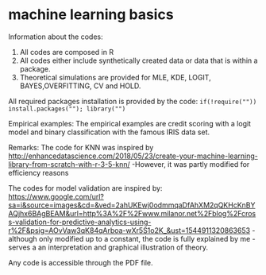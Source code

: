 # machine learning basics
Information about the codes:
1. All codes are composed in R
2. All codes either include synthetically created data or data that is within a package. 
3. Theoretical simulations are provided for MLE, KDE, LOGIT, BAYES,OVERFITTING, CV and HOLD.

All required packages installation is provided by the code: `if(!require("")) install.packages(""); library("")`


Empirical examples:
The empirical examples are credit scoring with a logit model and binary classification with the famous IRIS data set. 

Remarks:
The code for KNN was inspired by
http://enhancedatascience.com/2018/05/23/create-your-machine-learning-library-from-scratch-with-r-3-5-knn/
-However, it was partly modified for efficiency reasons

The codes for model validation are inspired by:
https://www.google.com/url?sa=i&source=images&cd=&ved=2ahUKEwj0odmmqaDfAhXM2qQKHcKnBYAQjhx6BAgBEAM&url=http%3A%2F%2Fwww.milanor.net%2Fblog%2Fcross-validation-for-predictive-analytics-using-r%2F&psig=AOvVaw3qK84qArboa-wXr5S1o2K_&ust=1544911320863653
-although only modified up to a constant, the code is fully explained by me
-serves a an interpretation and graphical illustration of theory.

Any code is accessible through the PDF file. 
